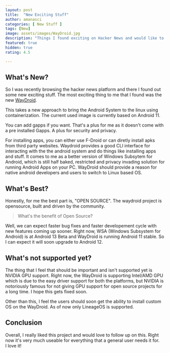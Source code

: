 ```yaml
---
layout: post
title:  "New Exciting Stuff"
author: amanasci
categories: [ New Stuff ]
tags: [New]
image: assets/images/WayDroid.jpg
description: "Things I found exciting on Hacker News and would like to remember for future use."
featured: true
hidden: true
rating: 4.5

---
```


## What's New? 
So I was recently browsing the hacker news platform and there I found out some 
new exciting stuff. The most exciting thing to me that I found was the new [WayDroid](https://waydro.id/).

This takes a new approach to bring the Android System to the linux using containerization. The current used image is currently based on Android 11. <br>

You can add gapps if you want. That's a plus for me as it doesn't come with a pre installed Gapps. A plus for security and privacy.<br>

For installing apps, you can either use F-Droid or can diretly install apks from third party websites. Waydroid provides a good CLI interface for
interacting with the the android system and do things like installing apps and stuff. It comes to me as a better version of Windows Subsytem for Android, which is 
still half baked, restricted and privacy invading solution for running Android Apps on your PC. WayDroid should provide a reason for native android developers and users to switch to Linux 
based OS. 

## What's Best? 

Honestly, for me the best part is, "OPEN SOURCE". The waydroid project is opensource, built and driven by the community.

> What's the benefit of Open Source?

Well, we can expect faster bug fixes and faster developement cycle with new features coming up sooner. 
Right now, WSA (Windows Subsystem for Android) is at Android 13 Beta and WayDroid is running Android 11 stable. So I can expect it will soon upgrade to Android 12. 


## What's not supported yet? 

The thing that I feel that should be important and isn't supported yet is NVIDIA GPU support. 
Right now, the WayDroid is supporting Intel/AMD GPU which is due to the easy driver support for both the platforms, but NVIDIA is notoriously famous for not giving GPU support for open source projects for a long time. 
I hope this gets fixed soon. 

Other than this, I feel the users should soon get the ability to install custom OS on the WayDroid.
As of now only LineageOS is supported. 


## Conclusion

Overall, I really liked this project and would love to follow up on this. Right now it's very much useable for everything that a general user needs it for.<br>
I love it! 